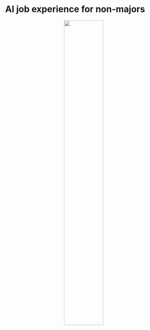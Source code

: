 # AI job experience for non-majors

<p align="center">
<img src="https://user-images.githubusercontent.com/115607856/209429370-1b19e21a-c31d-45a8-aacd-439f8945e32e.jpg" width="50%" height="50%"/>
</p>
